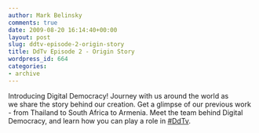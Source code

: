 ```yaml
---
author: Mark Belinsky
comments: true
date: 2009-08-20 16:14:40+00:00
layout: post
slug: ddtv-episode-2-origin-story
title: DdTv Episode 2 - Origin Story
wordpress_id: 664
categories:
- archive
---
```




Introducing Digital Democracy! Journey with us around the world as we share the story behind our creation. Get a glimpse of our previous work - from Thailand to South Africa to Armenia. Meet the team behind Digital Democracy, and learn how you can play a role in [#DdTv](http://twitter.com/search?q=%23DdTv).
